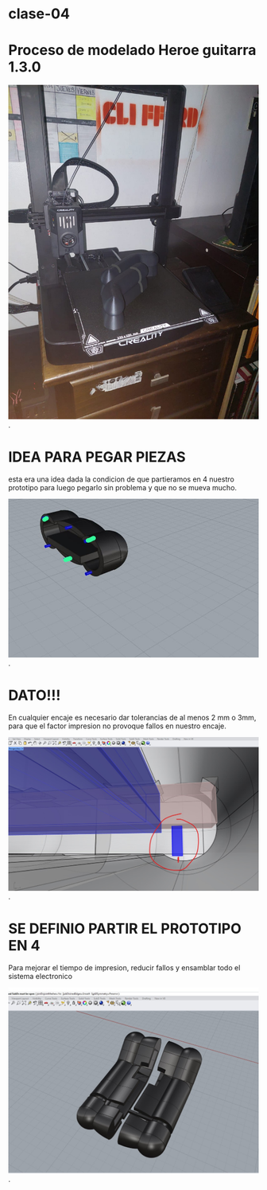 # clase-04

# Proceso de modelado Heroe guitarra 1.3.0

![texto](./CUBICACION1.jpg).

# IDEA PARA PEGAR PIEZAS
esta era una idea dada la condicion de que partieramos en 4 nuestro prototipo para luego pegarlo sin problema y que no se mueva mucho.

![texto](./INTENTODEENCAJE.jpg).

# DATO!!!  
En cualquier encaje es necesario dar tolerancias de al menos 2 mm o 3mm, para que el factor impresion no provoque fallos en nuestro encaje.

![texto](./rectificandotolerancias.jpg).

# SE DEFINIO PARTIR EL PROTOTIPO EN 4
Para mejorar el tiempo de impresion, reducir fallos y ensamblar todo el sistema electronico

![texto](./PARTICIONEN4.jpg).
